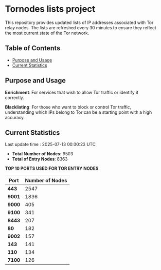 # Tornodes lists project

This repository provides updated lists of IP addresses associated with Tor relay nodes. The lists are refreshed every 30 minutes to ensure they reflect the most current state of the Tor network.

## Table of Contents

- [Purpose and Usage](#purpose-and-usage)
- [Current Statistics](#current-statistics)


## Purpose and Usage

**Enrichment**: For services that wish to allow Tor traffic or identify it correctly.

**Blacklisting**: For those who want to block or control Tor traffic, understanding which IPs belong to Tor can be a starting point with a high accuracy.

## Current Statistics

Last update time : 2025-07-13 00:00:23 UTC

- **Total Number of Nodes**: 9503
- **Total of Entry Nodes**: 8363

**TOP 10 PORTS USED FOR TOR ENTRY NODES**

| **Port** | **Number of Nodes** |
|------|-----------------|
| **443**   | 2547  |
| **9001**   | 1836  |
| **9000**   | 405  |
| **9100**   | 341  |
| **8443**   | 207  |
| **80**   | 182  |
| **9002**   | 157  |
| **143**   | 141  |
| **110**   | 134  |
| **7100**   | 126  |

